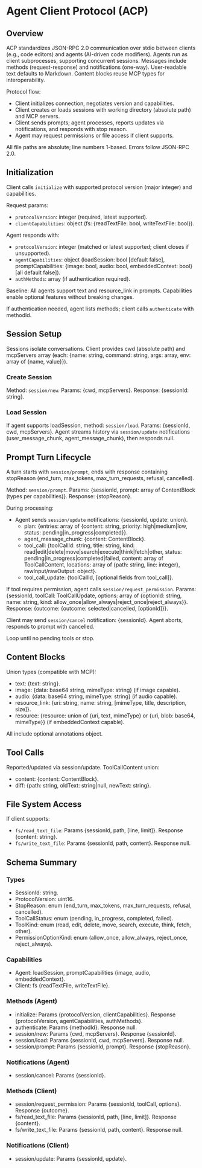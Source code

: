 # Agent Client Protocol (ACP)

## Overview

ACP standardizes JSON-RPC 2.0 communication over stdio between clients (e.g., code editors) and agents (AI-driven code modifiers). Agents run as client subprocesses, supporting concurrent sessions. Messages include methods (request-response) and notifications (one-way). User-readable text defaults to Markdown. Content blocks reuse MCP types for interoperability.

Protocol flow:
- Client initializes connection, negotiates version and capabilities.
- Client creates or loads sessions with working directory (absolute path) and MCP servers.
- Client sends prompts; agent processes, reports updates via notifications, and responds with stop reason.
- Agent may request permissions or file access if client supports.

All file paths are absolute; line numbers 1-based. Errors follow JSON-RPC 2.0.

## Initialization

Client calls `initialize` with supported protocol version (major integer) and capabilities.

Request params:
- `protocolVersion`: integer (required, latest supported).
- `clientCapabilities`: object (fs: {readTextFile: bool, writeTextFile: bool}).

Agent responds with:
- `protocolVersion`: integer (matched or latest supported; client closes if unsupported).
- `agentCapabilities`: object (loadSession: bool [default false], promptCapabilities: {image: bool, audio: bool, embeddedContext: bool} [all default false]).
- `authMethods`: array (if authentication required).

Baseline: All agents support text and resource_link in prompts. Capabilities enable optional features without breaking changes.

If authentication needed, agent lists methods; client calls `authenticate` with methodId.

## Session Setup

Sessions isolate conversations. Client provides cwd (absolute path) and mcpServers array (each: {name: string, command: string, args: array, env: array of {name, value}}).

### Create Session
Method: `session/new`.
Params: {cwd, mcpServers}.
Response: {sessionId: string}.

### Load Session
If agent supports loadSession, method: `session/load`.
Params: {sessionId, cwd, mcpServers}.
Agent streams history via `session/update` notifications (user_message_chunk, agent_message_chunk), then responds null.

## Prompt Turn Lifecycle

A turn starts with `session/prompt`, ends with response containing stopReason (end_turn, max_tokens, max_turn_requests, refusal, cancelled).

Method: `session/prompt`.
Params: {sessionId, prompt: array of ContentBlock (types per capabilities)}.
Response: {stopReason}.

During processing:
- Agent sends `session/update` notifications: {sessionId, update: union}.
  - plan: {entries: array of {content: string, priority: high|medium|low, status: pending|in_progress|completed}}.
  - agent_message_chunk: {content: ContentBlock}.
  - tool_call: {toolCallId: string, title: string, kind: read|edit|delete|move|search|execute|think|fetch|other, status: pending|in_progress|completed|failed, content: array of ToolCallContent, locations: array of {path: string, line: integer}, rawInput/rawOutput: object}.
  - tool_call_update: {toolCallId, [optional fields from tool_call]}.

If tool requires permission, agent calls `session/request_permission`.
Params: {sessionId, toolCall: ToolCallUpdate, options: array of {optionId: string, name: string, kind: allow_once|allow_always|reject_once|reject_always}}.
Response: {outcome: {outcome: selected|cancelled, [optionId]}}.

Client may send `session/cancel` notification: {sessionId}. Agent aborts, responds to prompt with cancelled.

Loop until no pending tools or stop.

## Content Blocks

Union types (compatible with MCP):
- text: {text: string}.
- image: {data: base64 string, mimeType: string} (if image capable).
- audio: {data: base64 string, mimeType: string} (if audio capable).
- resource_link: {uri: string, name: string, [mimeType, title, description, size]}.
- resource: {resource: union of {uri, text, mimeType} or {uri, blob: base64, mimeType}} (if embeddedContext capable).

All include optional annotations object.

## Tool Calls

Reported/updated via session/update.
ToolCallContent union:
- content: {content: ContentBlock}.
- diff: {path: string, oldText: string|null, newText: string}.

## File System Access

If client supports:
- `fs/read_text_file`: Params {sessionId, path, [line, limit]}. Response {content: string}.
- `fs/write_text_file`: Params {sessionId, path, content}. Response null.

## Schema Summary

### Types
- SessionId: string.
- ProtocolVersion: uint16.
- StopReason: enum (end_turn, max_tokens, max_turn_requests, refusal, cancelled).
- ToolCallStatus: enum (pending, in_progress, completed, failed).
- ToolKind: enum (read, edit, delete, move, search, execute, think, fetch, other).
- PermissionOptionKind: enum (allow_once, allow_always, reject_once, reject_always).

### Capabilities
- Agent: loadSession, promptCapabilities {image, audio, embeddedContext}.
- Client: fs {readTextFile, writeTextFile}.

### Methods (Agent)
- initialize: Params {protocolVersion, clientCapabilities}. Response {protocolVersion, agentCapabilities, authMethods}.
- authenticate: Params {methodId}. Response null.
- session/new: Params {cwd, mcpServers}. Response {sessionId}.
- session/load: Params {sessionId, cwd, mcpServers}. Response null.
- session/prompt: Params {sessionId, prompt}. Response {stopReason}.

### Notifications (Agent)
- session/cancel: Params {sessionId}.

### Methods (Client)
- session/request_permission: Params {sessionId, toolCall, options}. Response {outcome}.
- fs/read_text_file: Params {sessionId, path, [line, limit]}. Response {content}.
- fs/write_text_file: Params {sessionId, path, content}. Response null.

### Notifications (Client)
- session/update: Params {sessionId, update}.
